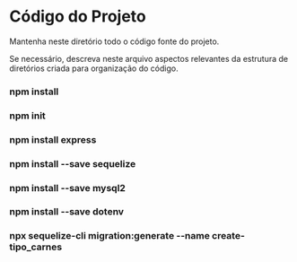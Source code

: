 # Código do Projeto

Mantenha neste diretório todo o código fonte do projeto. 

Se necessário, descreva neste arquivo aspectos relevantes da estrutura de diretórios criada para organização do código.

### npm install

### npm init 

### npm install express

### npm install --save sequelize

### npm install --save mysql2

### npm install --save dotenv

### npx sequelize-cli migration:generate --name create-tipo_carnes